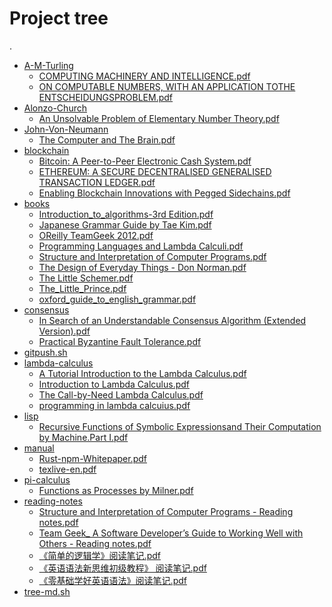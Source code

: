 # Project tree

.
 * <a href="./A-M-Turling">A-M-Turling</a>
   * <a href="./A-M-Turling/COMPUTING MACHINERY AND INTELLIGENCE.pdf">COMPUTING MACHINERY AND INTELLIGENCE.pdf</a>
   * <a href="./A-M-Turling/ON COMPUTABLE NUMBERS, WITH AN APPLICATION TOTHE ENTSCHEIDUNGSPROBLEM.pdf">ON COMPUTABLE NUMBERS, WITH AN APPLICATION TOTHE ENTSCHEIDUNGSPROBLEM.pdf</a>
 * <a href="./Alonzo-Church">Alonzo-Church</a>
   * <a href="./Alonzo-Church/An Unsolvable Problem of Elementary Number Theory.pdf">An Unsolvable Problem of Elementary Number Theory.pdf</a>
 * <a href="./John-Von-Neumann">John-Von-Neumann</a>
   * <a href="./John-Von-Neumann/The Computer and The Brain.pdf">The Computer and The Brain.pdf</a>
 * <a href="./blockchain">blockchain</a>
   * <a href="./blockchain/Bitcoin: A Peer-to-Peer Electronic Cash System.pdf">Bitcoin: A Peer-to-Peer Electronic Cash System.pdf</a>
   * <a href="./blockchain/ETHEREUM: A SECURE DECENTRALISED GENERALISED TRANSACTION LEDGER.pdf">ETHEREUM: A SECURE DECENTRALISED GENERALISED TRANSACTION LEDGER.pdf</a>
   * <a href="./blockchain/Enabling Blockchain Innovations with Pegged Sidechains.pdf">Enabling Blockchain Innovations with Pegged Sidechains.pdf</a>
 * <a href="./books">books</a>
   * <a href="./books/Introduction_to_algorithms-3rd Edition.pdf">Introduction_to_algorithms-3rd Edition.pdf</a>
   * <a href="./books/Japanese Grammar Guide by Tae Kim.pdf">Japanese Grammar Guide by Tae Kim.pdf</a>
   * <a href="./books/OReilly TeamGeek 2012.pdf">OReilly TeamGeek 2012.pdf</a>
   * <a href="./books/Programming Languages and Lambda Calculi.pdf">Programming Languages and Lambda Calculi.pdf</a>
   * <a href="./books/Structure and Interpretation of  Computer Programs.pdf">Structure and Interpretation of  Computer Programs.pdf</a>
   * <a href="./books/The Design of Everyday Things - Don Norman.pdf">The Design of Everyday Things - Don Norman.pdf</a>
   * <a href="./books/The Little Schemer.pdf">The Little Schemer.pdf</a>
   * <a href="./books/The_Little_Prince.pdf">The_Little_Prince.pdf</a>
   * <a href="./books/oxford_guide_to_english_grammar.pdf">oxford_guide_to_english_grammar.pdf</a>
 * <a href="./consensus">consensus</a>
   * <a href="./consensus/In Search of an Understandable Consensus Algorithm (Extended Version).pdf">In Search of an Understandable Consensus Algorithm (Extended Version).pdf</a>
   * <a href="./consensus/Practical Byzantine Fault Tolerance.pdf">Practical Byzantine Fault Tolerance.pdf</a>
 * <a href="./gitpush.sh">gitpush.sh</a>
 * <a href="./lambda-calculus">lambda-calculus</a>
   * <a href="./lambda-calculus/A Tutorial Introduction to the Lambda Calculus.pdf">A Tutorial Introduction to the Lambda Calculus.pdf</a>
   * <a href="./lambda-calculus/Introduction to Lambda Calculus.pdf">Introduction to Lambda Calculus.pdf</a>
   * <a href="./lambda-calculus/The Call-by-Need Lambda Calculus.pdf">The Call-by-Need Lambda Calculus.pdf</a>
   * <a href="./lambda-calculus/programming in lambda calcuius.pdf">programming in lambda calcuius.pdf</a>
 * <a href="./lisp">lisp</a>
   * <a href="./lisp/Recursive Functions of Symbolic Expressionsand Their Computation by Machine.Part I.pdf">Recursive Functions of Symbolic Expressionsand Their Computation by Machine.Part I.pdf</a>
 * <a href="./manual">manual</a>
   * <a href="./manual/Rust-npm-Whitepaper.pdf">Rust-npm-Whitepaper.pdf</a>
   * <a href="./manual/texlive-en.pdf">texlive-en.pdf</a>
 * <a href="./pi-calculus">pi-calculus</a>
   * <a href="./pi-calculus/Functions as Processes by Milner.pdf">Functions as Processes by Milner.pdf</a>
 * <a href="./reading-notes">reading-notes</a>
   * <a href="./reading-notes/Structure and Interpretation of Computer Programs - Reading notes.pdf">Structure and Interpretation of Computer Programs - Reading notes.pdf</a>
   * <a href="./reading-notes/Team Geek_ A Software Developer’s Guide to Working Well with Others - Reading notes.pdf">Team Geek_ A Software Developer’s Guide to Working Well with Others - Reading notes.pdf</a>
   * <a href="./reading-notes/《简单的逻辑学》阅读笔记.pdf">《简单的逻辑学》阅读笔记.pdf</a>
   * <a href="./reading-notes/《英语语法新思维初级教程》 阅读笔记.pdf">《英语语法新思维初级教程》 阅读笔记.pdf</a>
   * <a href="./reading-notes/《零基础学好英语语法》阅读笔记.pdf">《零基础学好英语语法》阅读笔记.pdf</a>
 * <a href="./tree-md.sh">tree-md.sh</a>

